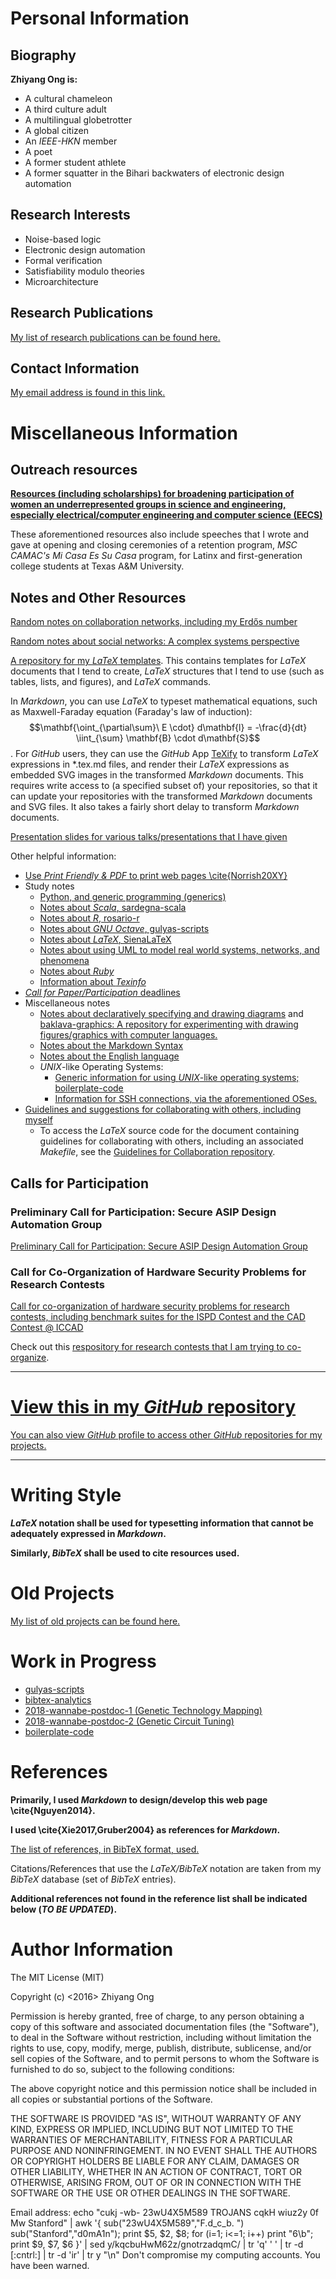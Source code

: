 #	Personal Information

##	Biography

**Zhiyang Ong is:**
+ A cultural chameleon
+ A third culture adult
+ A multilingual globetrotter
+ A global citizen
+ An *IEEE-HKN* member
+ A poet
+ A former student athlete
+ A former squatter in the Bihari backwaters of electronic design automation

##	Research Interests

+ Noise-based logic
+ Electronic design automation
+ Formal verification
+ Satisfiability modulo theories
+ Microarchitecture

##	Research Publications

[My list of research publications can be found here.](./ricerca/research-publications.md)


##	Contact Information

[My email address is found in this link.](./altrui/contact-information.md)

#	Miscellaneous Information

##	Outreach resources


[**Resources (including scholarships) for broadening participation of women an underrepresented groups in science and engineering, especially electrical/computer engineering and computer science (EECS)**](https://github.com/eda-ricercatore/eecs-stem-outreach)


These aforementioned resources also include speeches that I wrote and gave at opening and closing ceremonies of a retention program, *MSC CAMAC's Mi Casa Es Su Casa* program, for Latinx and first-generation college students at Texas A&M University.

##	Notes and Other Resources

[Random notes on collaboration networks, including my Erdős number](./altrui/collaboration-dist.md)

[Random notes about social networks: A complex systems perspective](./altrui/social-networks.md)

[A repository for my *LaTeX* templates](https://github.com/eda-ricercatore/SienaLaTeX). This contains templates for *LaTeX* documents that I tend to create, *LaTeX* structures that I tend to use (such as tables, lists, and figures), and *LaTeX* commands.

In *Markdown*, you can use *LaTeX* to typeset mathematical equations, such as Maxwell-Faraday equation (Faraday's law of induction): $$\mathbf{\oint_{\partial\sum}\ E \cdot} d\mathbf{l} = -\frac{d}{dt} \iint_{\sum} \mathbf{B} \cdot d\mathbf{S}$$.
For *GitHub* users, they can use the *GitHub* App
	[TeXify](https://github.com/apps/texify) to transform *LaTeX* expressions in
		*.tex.md
files, and render their *LaTeX* expressions as embedded SVG images in the
transformed *Markdown* documents.
This requires write access to (a specified subset of) your repositories,
	so that it can update your repositories with the transformed
	*Markdown* documents and SVG files.
It also takes a fairly short delay to transform *Markdown* documents.


[Presentation slides for various talks/presentations that I have given](https://github.com/eda-ricercatore/scafati-presentazioni)

Other helpful information:
+ [Use *Print Friendly & PDF* to print web pages \cite{Norrish20XY}](https://www.printfriendly.com)
+ Study notes
	- [Python, and generic programming (generics)](https://github.com/eda-ricercatore/gulyas-scripts/blob/master/notes/python.md)
	- [Notes about *Scala*, sardegna-scala](https://github.com/eda-ricercatore/sardegna-scala)
	- [Notes about *R*, rosario-r](https://github.com/eda-ricercatore/rosario-r)
	- [Notes about *GNU Octave*, gulyas-scripts](https://github.com/eda-ricercatore/gulyas-scripts/blob/master/notes/gnu-octave.md)
	- [Notes about *LaTeX*, SienaLaTeX](https://github.com/eda-ricercatore/SienaLaTeX)
	- [Notes about using UML to model real world systems, networks, and phenomena](https://github.com/eda-ricercatore/gulyas-scripts/blob/master/notes/uml.md)
	- [Notes about *Ruby*](https://github.com/eda-ricercatore/gulyas-scripts/blob/master/notes/ruby.md)
	- [Information about *Texinfo*](https://github.com/eda-ricercatore/gulyas-scripts/blob/master/notes/texinfo.md)
+ [*Call for Paper/Participation* deadlines](https://github.com/eda-ricercatore/gulyas-scripts/blob/master/notes/deadlines.md)
+ Miscellaneous notes
	- [Notes about declaratively specifying and drawing diagrams](https://github.com/eda-ricercatore/gulyas-scripts/blob/master/notes/drawing-graphics.md) and [baklava-graphics: A repository for experimenting with drawing figures/graphics with computer languages.](https://github.com/eda-ricercatore/baklava-graphics)
	- [Notes about the Markdown Syntax](https://github.com/eda-ricercatore/boilerplate-code/blob/master/notes/markdown-syntax.md)
	- [Notes about the English language](https://github.com/eda-ricercatore/gulyas-scripts/blob/master/notes/inglese.md)
	- *UNIX*-like Operating Systems:
		* [Generic information for using *UNIX*-like operating systems; boilerplate-code](https://github.com/eda-ricercatore/boilerplate-code/blob/master/notes/unix-information.md)
		* [Information for SSH connections, via the aforementioned OSes.](https://github.com/eda-ricercatore/boilerplate-code/blob/master/notes/ssh_unix_cmds.md)
+ [Guidelines and suggestions for collaborating with others, including myself](https://github.com/eda-ricercatore/gulyas-scripts/blob/master/notes/guidelines/guidelines.pdf)
	- To access the *LaTeX* source code for the document containing guidelines
		for collaborating with others, including an associated *Makefile*,
		see the [Guidelines for Collaboration repository](https://github.com/eda-ricercatore/gulyas-scripts/tree/master/notes/guidelines).












##	Calls for Participation

###	Preliminary Call for Participation: Secure ASIP Design Automation Group

[Preliminary Call for Participation: Secure ASIP Design Automation Group](./ricerca/call-for-participation-ASIP-design-automation-group.md)

###	Call for Co-Organization of Hardware Security Problems for Research Contests

[Call for co-organization of hardware security problems for research contests, including benchmark suites for the ISPD Contest and the CAD Contest @ ICCAD](https://github.com/eda-ricercatore/eda-ricercatore.github.io/blob/master/ricerca/call-for-co-organization-of-hardware-security-problems-benchmarks.md)

Check out this [respository for research contests that I am trying to co-organize](https://github.com/eda-ricercatore/research-contests).


---


#	[**View this in my *GitHub* repository**](https://github.com/eda-ricercatore/eda-ricercatore.github.io)


[You can also view *GitHub* profile to access other *GitHub* repositories for my
	projects.](https://github.com/eda-ricercatore)




---



#	Writing Style


***LaTeX* notation shall be used for typesetting information that cannot
	be adequately expressed in *Markdown*.**

**Similarly, *BibTeX* shall be used to cite resources used.**



#	Old Projects

[My list of old projects can be found here.](./vecchi-progetti/old-projects.md)


#	Work in Progress

+ [gulyas-scripts](https://github.com/eda-ricercatore/gulyas-scripts)
+ [bibtex-analytics](https://github.com/eda-ricercatore/bibtex-analytics)
+ [2018-wannabe-postdoc-1 (Genetic Technology Mapping)](https://github.com/BDAthlon/2018-wannabe-postdoc-1)
+ [2018-wannabe-postdoc-2 (Genetic Circuit Tuning)](https://github.com/BDAthlon/2018-wannabe-postdoc-2)
+ [boilerplate-code](https://github.com/eda-ricercatore/boilerplate-code)




#	References

**Primarily, I used *Markdown* to design/develop this web page
	\cite{Nguyen2014}.**

**I used \cite{Xie2017,Gruber2004} as references for *Markdown*.**

[The list of references, in BibTeX format, used.](https://github.com/eda-ricercatore/eda-ricercatore.github.io/blob/master/altrui/references.bib)

Citations/References that use the *LaTeX/BibTeX* notation are taken
	from my *BibTeX* database (set of *BibTeX* entries).

**Additional references not found in the reference list shall be
	indicated below (*TO BE UPDATED*).**



#	Author Information

The MIT License (MIT)

Copyright (c) <2016> Zhiyang Ong

Permission is hereby granted, free of charge, to any person obtaining a copy of this software and associated documentation files (the "Software"), to deal in the Software without restriction, including without limitation the rights to use, copy, modify, merge, publish, distribute, sublicense, and/or sell copies of the Software, and to permit persons to whom the Software is furnished to do so, subject to the following conditions:

The above copyright notice and this permission notice shall be included in all copies or substantial portions of the Software.

THE SOFTWARE IS PROVIDED "AS IS", WITHOUT WARRANTY OF ANY KIND, EXPRESS OR IMPLIED, INCLUDING BUT NOT LIMITED TO THE WARRANTIES OF MERCHANTABILITY, FITNESS FOR A PARTICULAR PURPOSE AND NONINFRINGEMENT. IN NO EVENT SHALL THE AUTHORS OR COPYRIGHT HOLDERS BE LIABLE FOR ANY CLAIM, DAMAGES OR OTHER LIABILITY, WHETHER IN AN ACTION OF CONTRACT, TORT OR OTHERWISE, ARISING FROM, OUT OF OR IN CONNECTION WITH THE SOFTWARE OR THE USE OR OTHER DEALINGS IN THE SOFTWARE.

Email address: echo "cukj -wb- 23wU4X5M589 TROJANS cqkH wiuz2y 0f Mw Stanford" | awk '{ sub("23wU4X5M589","F.d_c_b. ") sub("Stanford","d0mA1n"); print $5, $2, $8; for (i=1; i<=1; i++) print "6\b"; print $9, $7, $6 }' | sed y/kqcbuHwM62z/gnotrzadqmC/ | tr 'q' ' ' | tr -d [:cntrl:] | tr -d 'ir' | tr y "\n"		Don't compromise my computing accounts. You have been warned.
